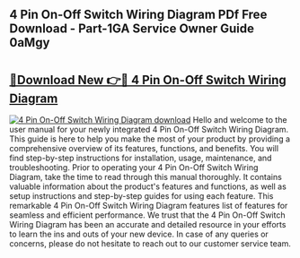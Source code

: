 ## 4 Pin On-Off Switch Wiring Diagram PDf Free Download - Part-1GA Service Owner Guide 0aMgy

# <h2><a href="http://dfsol71.blite.top/?on=4+Pin+On-Off+Switch+Wiring+Diagram">🔗Download New 👉🔴 4 Pin On-Off Switch Wiring Diagram</a></h2>

[![4 Pin On-Off Switch Wiring Diagram download](https://i.imgur.com/lujVjoI.png)](http://dfsol71.blite.top/?on=4+Pin+On-Off+Switch+Wiring+Diagram)
Hello and welcome to the user manual for your newly integrated 4 Pin On-Off Switch Wiring Diagram. This guide is here to help you make the most of your product by providing a comprehensive overview of its features, functions, and benefits. You will find step-by-step instructions for installation, usage, maintenance, and troubleshooting. Prior to operating your 4 Pin On-Off Switch Wiring Diagram, take the time to read through this manual thoroughly. It contains valuable information about the product's features and functions, as well as setup instructions and step-by-step guides for using each feature. This remarkable 4 Pin On-Off Switch Wiring Diagram features list of features for seamless and efficient performance. We trust that the 4 Pin On-Off Switch Wiring Diagram has been an accurate and detailed resource in your efforts to learn the ins and outs of your new device. In case of any queries or concerns, please do not hesitate to reach out to our customer service team.
